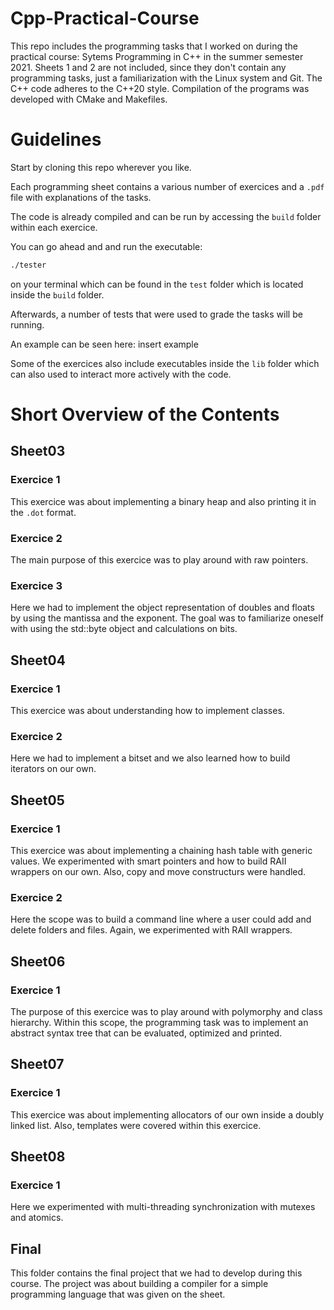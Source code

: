 # Cpp-Practical-Course
This repo includes the programming tasks that I worked on during the practical course: Sytems Programming in C++ in the summer semester 2021.
Sheets 1 and 2 are not included, since they don't contain any programming tasks, just a familiarization with the Linux system and Git. 
The C++ code adheres to the C++20 style. Compilation of the programs was developed with CMake and Makefiles.

# Guidelines
Start by cloning this repo wherever you like.

Each programming sheet contains a various number of exercices and a ```.pdf``` file with explanations of the tasks. 

The code is already compiled and can be run by accessing the ```build``` folder within each exercice.

You can go ahead and and run the executable:
```bash 
./tester
```
on your terminal which can be found in the ```test``` folder which is located inside the ```build``` folder.

Afterwards, a number of tests that were used to grade the tasks will be running.

An example can be seen here:
insert example

Some of the exercices also include executables inside the ```lib``` folder which can also used to interact more actively with the code.

# Short Overview of the Contents

## Sheet03
### Exercice 1
This exercice was about implementing a binary heap and also printing it in the ```.dot``` format.
### Exercice 2
The main purpose of this exercice was to play around with raw pointers.
### Exercice 3
Here we had to implement the object representation of doubles and floats by using the mantissa and the exponent. 
The goal was to familiarize oneself with using the std::byte object and calculations on bits.

## Sheet04
### Exercice 1
This exercice was about understanding how to implement classes.
### Exercice 2
Here we had to implement a bitset and we also learned how to build iterators on our own.

## Sheet05
### Exercice 1
This exercice was about implementing a chaining hash table with generic values.
We experimented with smart pointers and how to build RAII wrappers on our own. 
Also, copy and move constructurs were handled.
### Exercice 2
Here the scope was to build a command line where a user could add and delete folders and files.
Again, we experimented with RAII wrappers.

## Sheet06
### Exercice 1
The purpose of this exercice was to play around with polymorphy and class hierarchy. 
Within this scope, the programming task was to implement an abstract syntax tree that can be evaluated, optimized and printed.

## Sheet07
### Exercice 1
This exercice was about implementing allocators of our own inside a doubly linked list.
Also, templates were covered within this exercice.

## Sheet08
### Exercice 1
Here we experimented with multi-threading synchronization with mutexes and atomics.

## Final
This folder contains the final project that we had to develop during this course. 
The project was about building a compiler for a simple programming language that was given on the sheet.

